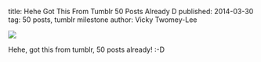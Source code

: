 title: Hehe Got This From Tumblr 50 Posts Already D
published: 2014-03-30
tag: 50 posts, tumblr milestone
author: Vicky Twomey-Lee

<img src="http://37.media.tumblr.com/8cfb83b69f3e38beb45a17500856cc70/tumblr_n39fajqdsN1ryeu4co1_250.png"><br/><p>Hehe, got this from tumblr, 50 posts already! :-D</p>